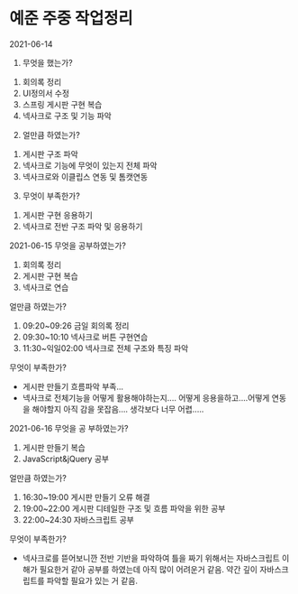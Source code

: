 # 예준 주중 작업정리
2021-06-14
1. 무엇을 했는가?
 1) 회의록 정리
 2) UI정의서 수정
 3) 스프링 게시판 구현 복습
 4) 넥사크로 구조 및 기능 파악
2. 얼만큼 하였는가?
 1) 게시판 구조 파악
 2) 넥사크로 기능에 무엇이 있는지 전체 파악
 3) 넥사크로와 이클립스 연동 및 톰캣연동 
3. 무엇이 부족한가?
 1) 게시판 구현 응용하기
 2) 넥사크로 전반 구조 파악 및 응용하기


2021-06-15
무엇을 공부하였는가?
1) 회의록 정리
2) 게시판 구현 복습
3) 넥사크로 연습

얼만큼 하였는가?
1) 09:20~09:26 금일 회의록 정리
2) 09:30~10:10 넥사크로 버튼 구현연습
3) 11:30~익일02:00 넥사크로 전체 구조와 특징 파악

무엇이 부족한가?
- 게시판 만들기 흐름파악 부족...
- 넥사크로 전체기능을 어떻게 활용해야하는지.... 어떻게 응용을하고....어떻게 연동을 해야할지 아직 감을 못잡음.... 생각보다 너무 어렵.....

2021-06-16
무엇을 공	부하였는가?
1) 게시판 만들기 복습
2) JavaScript&jQuery 공부

얼만큼 하였는가?
1) 16:30~19:00 게시판 만들기 오류 해결
2) 19:00~22:00 게시판 디테일한 구조 및 흐름 파악을 위한 공부
3) 22:00~24:30 자바스크립트 공부

무엇이 부족한가?
- 넥사크로를 뜯어보니깐 전반 기반을 파악하여 틀을 짜기 위해서는 자바스크립트 이해가 필요한거 같아 공부를 하였는데 아직 많이 어려운거 같음.
  약간 깊이 자바스크립트를 파악할 필요가 있는 거 같음. 
